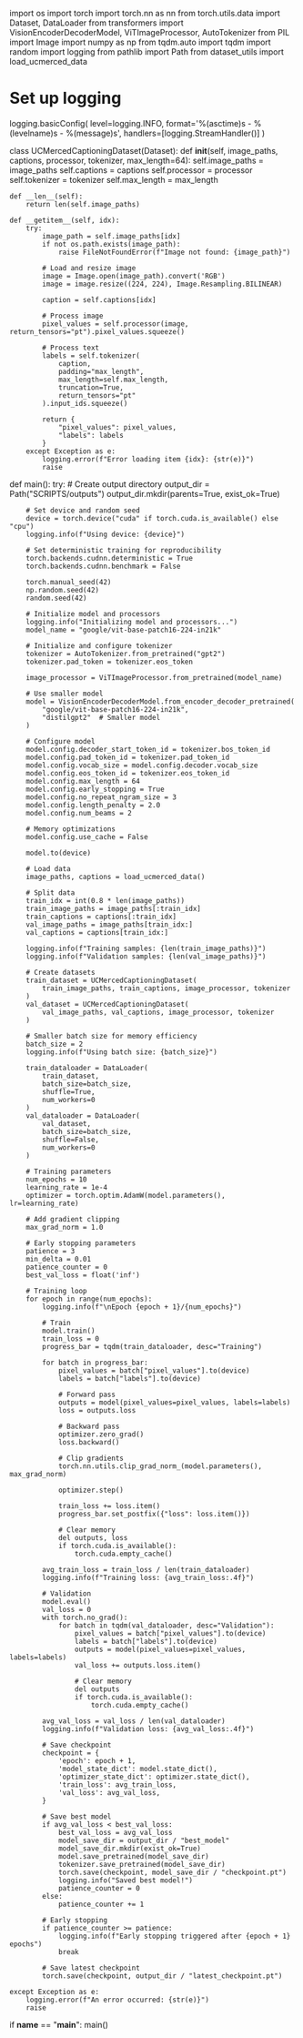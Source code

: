 import os
import torch
import torch.nn as nn
from torch.utils.data import Dataset, DataLoader
from transformers import VisionEncoderDecoderModel, ViTImageProcessor, AutoTokenizer
from PIL import Image
import numpy as np
from tqdm.auto import tqdm
import random
import logging
from pathlib import Path
from dataset_utils import load_ucmerced_data

# Set up logging
logging.basicConfig(
    level=logging.INFO,
    format='%(asctime)s - %(levelname)s - %(message)s',
    handlers=[logging.StreamHandler()]
)

class UCMercedCaptioningDataset(Dataset):
    def __init__(self, image_paths, captions, processor, tokenizer, max_length=64):
        self.image_paths = image_paths
        self.captions = captions
        self.processor = processor
        self.tokenizer = tokenizer
        self.max_length = max_length

    def __len__(self):
        return len(self.image_paths)

    def __getitem__(self, idx):
        try:
            image_path = self.image_paths[idx]
            if not os.path.exists(image_path):
                raise FileNotFoundError(f"Image not found: {image_path}")
            
            # Load and resize image
            image = Image.open(image_path).convert('RGB')
            image = image.resize((224, 224), Image.Resampling.BILINEAR)
            
            caption = self.captions[idx]

            # Process image
            pixel_values = self.processor(image, return_tensors="pt").pixel_values.squeeze()
            
            # Process text
            labels = self.tokenizer(
                caption,
                padding="max_length",
                max_length=self.max_length,
                truncation=True,
                return_tensors="pt"
            ).input_ids.squeeze()

            return {
                "pixel_values": pixel_values,
                "labels": labels
            }
        except Exception as e:
            logging.error(f"Error loading item {idx}: {str(e)}")
            raise

def main():
    try:
        # Create output directory
        output_dir = Path("SCRIPTS/outputs")
        output_dir.mkdir(parents=True, exist_ok=True)
        
        # Set device and random seed
        device = torch.device("cuda" if torch.cuda.is_available() else "cpu")
        logging.info(f"Using device: {device}")
        
        # Set deterministic training for reproducibility
        torch.backends.cudnn.deterministic = True
        torch.backends.cudnn.benchmark = False
        
        torch.manual_seed(42)
        np.random.seed(42)
        random.seed(42)

        # Initialize model and processors
        logging.info("Initializing model and processors...")
        model_name = "google/vit-base-patch16-224-in21k"
        
        # Initialize and configure tokenizer
        tokenizer = AutoTokenizer.from_pretrained("gpt2")
        tokenizer.pad_token = tokenizer.eos_token
        
        image_processor = ViTImageProcessor.from_pretrained(model_name)
        
        # Use smaller model
        model = VisionEncoderDecoderModel.from_encoder_decoder_pretrained(
            "google/vit-base-patch16-224-in21k",
            "distilgpt2"  # Smaller model
        )

        # Configure model
        model.config.decoder_start_token_id = tokenizer.bos_token_id
        model.config.pad_token_id = tokenizer.pad_token_id
        model.config.vocab_size = model.config.decoder.vocab_size
        model.config.eos_token_id = tokenizer.eos_token_id
        model.config.max_length = 64
        model.config.early_stopping = True
        model.config.no_repeat_ngram_size = 3
        model.config.length_penalty = 2.0
        model.config.num_beams = 2
        
        # Memory optimizations
        model.config.use_cache = False
        
        model.to(device)

        # Load data
        image_paths, captions = load_ucmerced_data()
        
        # Split data
        train_idx = int(0.8 * len(image_paths))
        train_image_paths = image_paths[:train_idx]
        train_captions = captions[:train_idx]
        val_image_paths = image_paths[train_idx:]
        val_captions = captions[train_idx:]

        logging.info(f"Training samples: {len(train_image_paths)}")
        logging.info(f"Validation samples: {len(val_image_paths)}")

        # Create datasets
        train_dataset = UCMercedCaptioningDataset(
            train_image_paths, train_captions, image_processor, tokenizer
        )
        val_dataset = UCMercedCaptioningDataset(
            val_image_paths, val_captions, image_processor, tokenizer
        )

        # Smaller batch size for memory efficiency
        batch_size = 2
        logging.info(f"Using batch size: {batch_size}")

        train_dataloader = DataLoader(
            train_dataset,
            batch_size=batch_size,
            shuffle=True,
            num_workers=0
        )
        val_dataloader = DataLoader(
            val_dataset,
            batch_size=batch_size,
            shuffle=False,
            num_workers=0
        )

        # Training parameters
        num_epochs = 10
        learning_rate = 1e-4
        optimizer = torch.optim.AdamW(model.parameters(), lr=learning_rate)
        
        # Add gradient clipping
        max_grad_norm = 1.0
        
        # Early stopping parameters
        patience = 3
        min_delta = 0.01
        patience_counter = 0
        best_val_loss = float('inf')

        # Training loop
        for epoch in range(num_epochs):
            logging.info(f"\nEpoch {epoch + 1}/{num_epochs}")
            
            # Train
            model.train()
            train_loss = 0
            progress_bar = tqdm(train_dataloader, desc="Training")
            
            for batch in progress_bar:
                pixel_values = batch["pixel_values"].to(device)
                labels = batch["labels"].to(device)

                # Forward pass
                outputs = model(pixel_values=pixel_values, labels=labels)
                loss = outputs.loss

                # Backward pass
                optimizer.zero_grad()
                loss.backward()
                
                # Clip gradients
                torch.nn.utils.clip_grad_norm_(model.parameters(), max_grad_norm)
                
                optimizer.step()

                train_loss += loss.item()
                progress_bar.set_postfix({"loss": loss.item()})

                # Clear memory
                del outputs, loss
                if torch.cuda.is_available():
                    torch.cuda.empty_cache()

            avg_train_loss = train_loss / len(train_dataloader)
            logging.info(f"Training loss: {avg_train_loss:.4f}")

            # Validation
            model.eval()
            val_loss = 0
            with torch.no_grad():
                for batch in tqdm(val_dataloader, desc="Validation"):
                    pixel_values = batch["pixel_values"].to(device)
                    labels = batch["labels"].to(device)
                    outputs = model(pixel_values=pixel_values, labels=labels)
                    val_loss += outputs.loss.item()
                    
                    # Clear memory
                    del outputs
                    if torch.cuda.is_available():
                        torch.cuda.empty_cache()

            avg_val_loss = val_loss / len(val_dataloader)
            logging.info(f"Validation loss: {avg_val_loss:.4f}")

            # Save checkpoint
            checkpoint = {
                'epoch': epoch + 1,
                'model_state_dict': model.state_dict(),
                'optimizer_state_dict': optimizer.state_dict(),
                'train_loss': avg_train_loss,
                'val_loss': avg_val_loss,
            }
            
            # Save best model
            if avg_val_loss < best_val_loss:
                best_val_loss = avg_val_loss
                model_save_dir = output_dir / "best_model"
                model_save_dir.mkdir(exist_ok=True)
                model.save_pretrained(model_save_dir)
                tokenizer.save_pretrained(model_save_dir)
                torch.save(checkpoint, model_save_dir / "checkpoint.pt")
                logging.info("Saved best model!")
                patience_counter = 0
            else:
                patience_counter += 1
            
            # Early stopping
            if patience_counter >= patience:
                logging.info(f"Early stopping triggered after {epoch + 1} epochs")
                break

            # Save latest checkpoint
            torch.save(checkpoint, output_dir / "latest_checkpoint.pt")

    except Exception as e:
        logging.error(f"An error occurred: {str(e)}")
        raise

if __name__ == "__main__":
    main()
